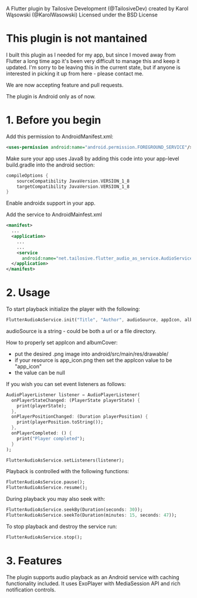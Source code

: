 A Flutter plugin by Tailosive Development (@TailosiveDev) created by Karol Wąsowski (@KarolWasowski)
Licensed under the BSD License

# This plugin is not mantained
I built this plugin as I needed for my app, but since I moved away from Flutter a long time ago it's been very difficult to manage this and keep it updated. I'm sorry to be leaving this in the current state, but if anyone is interested in picking it up from here - please contact me.


We are now accepting feature and pull requests.

The plugin is Android only as of now.


# 1. Before you begin

Add this permission to AndroidManifest.xml:
```xml
<uses-permission android:name="android.permission.FOREGROUND_SERVICE"/>
```

Make sure your app uses Java8 by adding this code into your app-level build.gradle into the android section:
```gradle
compileOptions {
    sourceCompatibility JavaVersion.VERSION_1_8
    targetCompatibility JavaVersion.VERSION_1_8
}
```

Enable androidx support in your app.

Add the service to AndroidMainfest.xml
```xml
<manifest>
  ...
  <application>
    ...
    ...
    <service 
      android:name="net.tailosive.flutter_audio_as_service.AudioService"/>
  </application>
</manifest>
```

# 2. Usage

To start playback initialize the player with the following:
```dart
FlutterAudioAsService.init("Title", "Author", audioSource, appIcon, albumCover);
```
audioSource is a string - could be both a url or a file directory.

How to properly set appIcon and albumCover:
  - put the desired .png image into android/src/main/res/drawable/
  - if your resource is app_icon.png then set the appIcon value to be "app_icon"
  - the value can be null

If you wish you can set event listeners as follows:
```dart
AudioPlayerListener listener = AudioPlayerListener(
  onPlayerStateChanged: (PlayerState playerState) {
    print(playerState);
  },
  onPlayerPositionChanged: (Duration playerPosition) {
    print(playerPosition.toString());
  },
  onPlayerCompleted: () {
    print("Player completed");
  }
);

FlutterAudioAsService.setListeners(listener);
```

Playback is controlled with the following functions:
```dart
FlutterAudioAsService.pause();
FlutterAudioAsService.resume();
```

During playback you may also seek with:
```dart
FlutterAudioAsService.seekBy(Duration(seconds: 30));
FlutterAudioAsService.seekTo(Duration(minutes: 15, seconds: 47));
```

To stop playback and destroy the service run:
```dart
FlutterAudioAsService.stop();
```

# 3. Features

The plugin supports audio playback as an Android service with caching functionality included. It uses ExoPlayer with MediaSession API and rich notification controls.
